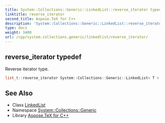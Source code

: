 ```yaml
---
title: System::Collections::Generic::LinkedList::reverse_iterator typedef
linktitle: reverse_iterator
second_title: Aspose.TeX for C++
description: 'System::Collections::Generic::LinkedList::reverse_iterator typedef. Reverse iterator type in C++.'
type: docs
weight: 3400
url: /cpp/system.collections.generic/linkedlist/reverse_iterator/
---
```

## reverse_iterator typedef


Reverse iterator type.

```cpp
list_t::reverse_iterator System::Collections::Generic::LinkedList< T >::reverse_iterator
```

## See Also

* Class [LinkedList](../)
* Namespace [System::Collections::Generic](../../)
* Library [Aspose.TeX for C++](../../../)
